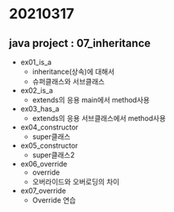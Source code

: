 20210317
========
## java project : 07_inheritance
* ex01_is_a
	* inheritance(상속)에 대해서
	* 슈퍼클래스와 서브클래스
* ex02_is_a
	* extends의 응용 main에서 method사용
* ex03_has_a
	* extends의 응용 서브클래스에서 method사용
* ex04_constructor
	* super클래스
* ex05_constructor
	* super클래스2
* ex06_override
	* override
	* 오버라이드와 오버로딩의 차이
* ex07_override
	* Override 연습